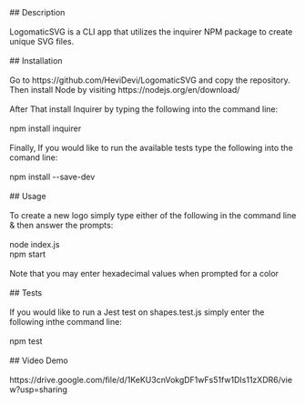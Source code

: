 # <LogomaticSVG>
<br>
## Description
<br><br>
LogomaticSVG is a CLI app that utilizes the inquirer NPM package to create unique SVG files.
<br><br>
## Installation
<br><br>
Go to https://github.com/HeviDevi/LogomaticSVG and copy the repository. Then install Node by visiting https://nodejs.org/en/download/
<br><br>
After That install Inquirer by typing the following into the command line:
<br><br>
npm install inquirer
<br><br>
Finally, If you would like to run the available tests type the following into the comand line:
<br><br>
npm install --save-dev
<br>
<br>
## Usage
<br><br>
To create a new logo simply type either of the following in the command line & then answer the prompts:
<br><br>
node index.js
<br>
npm start
<br><br>
Note that you may enter hexadecimal values when prompted for a color
<br><br>
## Tests
<br><br>
If you would like to run a Jest test on shapes.test.js simply enter the following inthe command line:
<br><br>
npm test
<br><br>
## Video Demo
<br><br>
https://drive.google.com/file/d/1KeKU3cnVokgDF1wFs51fw1DIs11zXDR6/view?usp=sharing 
